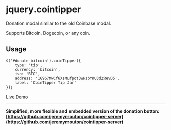 # jquery.cointipper

Donation modal similar to the old Coinbase modal.

Supports Bitcoin, Dogecoin, or any coin.

## Usage

`````
$('#donate-bitcoin').coinTipper({
	type: 'tip',
	currency: 'bitcoin',
	iso: 'BTC',
	address: '1G967MwCf6XsMufpot3wHzbYnU3d2RevD5',
	label: 'CoinTipper Tip Jar'
});
`````

[Live Demo](https://jeremymouton.github.io/cointipper/)

---

**Simplified, more flexible and embedded version of the donation button:
[https://github.com/jeremymouton/cointipper-server](https://github.com/jeremymouton/cointipper-server)**